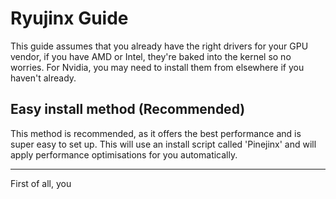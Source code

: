 # Ryujinx Guide

This guide assumes that you already have the right drivers for your GPU vendor, if you have AMD or Intel, they're baked into the kernel so no worries. For Nvidia, you may need to install them from elsewhere if you haven't already.

## Easy install method (Recommended)

This method is recommended, as it offers the best performance and is super easy to set up. This will use an install script called 'Pinejinx' and will apply performance optimisations for you automatically.

* * *

First of all, you 

